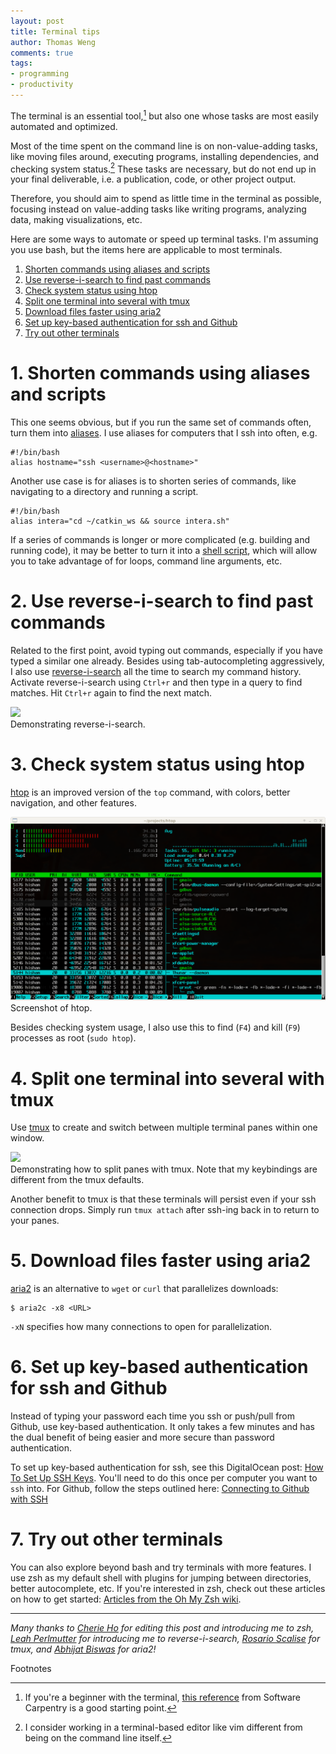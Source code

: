 ```yaml
---
layout: post
title: Terminal tips
author: Thomas Weng
comments: true
tags:
- programming
- productivity
---
```


The terminal is an essential tool,[^1] but also one whose tasks are most easily automated and optimized.

Most of the time spent on the command line is on non-value-adding tasks, like moving files around, executing programs, installing dependencies, and checking system status.[^2]
These tasks are necessary, but do not end up in your final deliverable, i.e. a publication, code, or other project output.

Therefore, you should aim to spend as little time in the terminal as possible, focusing instead on value-adding tasks like writing programs, analyzing data, making visualizations, etc.

Here are some ways to automate or speed up terminal tasks. I'm assuming you use bash, but the items here are applicable to most terminals. 
1. [Shorten commands using aliases and scripts](#1-shorten-commands-using-aliases-and-scripts)
2. [Use reverse-i-search to find past commands](#2-use-reverse-i-search-to-find-past-commands)
3. [Check system status using htop](#3-check-system-status-using-htop)
4. [Split one terminal into several with tmux](#4-split-one-terminal-into-multiple-with-tmux)
5. [Download files faster using aria2](#5-download-files-faster-using-aria2)
6. [Set up key-based authentication for ssh and Github](#6-set-up-key-based-authentication-for-ssh-and-github)
7. [Try out other terminals](#7-try-out-other-terminals)

# 1. Shorten commands using aliases and scripts

This one seems obvious, but if you run the same set of commands often, turn them into [aliases](https://www.digitalocean.com/community/tutorials/an-introduction-to-useful-bash-aliases-and-functions). 
I use aliases for computers that I ssh into often, e.g. 

```shell
#!/bin/bash
alias hostname="ssh <username>@<hostname>"
```

Another use case is for aliases is to shorten series of commands, like navigating to a directory and running a script.

```shell
#!/bin/bash
alias intera="cd ~/catkin_ws && source intera.sh"
```

If a series of commands is longer or more complicated (e.g. building and running code), it may be better to turn it into a [shell script](https://www.digitalocean.com/community/tutorial_series/an-introduction-to-shell-scripting), which will allow you to take advantage of for loops, command line arguments, etc. 

# 2. Use reverse-i-search to find past commands

Related to the first point, avoid typing out commands, especially if you have typed a similar one already. Besides using tab-autocompleting aggressively, I also use [reverse-i-search](https://lifehacker.com/ctrl-r-to-search-and-other-terminal-history-tricks-278888) all the time to search my command history. Activate reverse-i-search using `Ctrl+r` and then type in a query to find matches. Hit `Ctrl+r` again to find the next match.

<div class="cntr">
  <img src="https://media.giphy.com/media/lOsUAIXzpcK3nr6Tej/giphy.gif" />
  <div class="caption">
  Demonstrating reverse-i-search.
  </div>
</div>

# 3. Check system status using htop

[htop](https://hisham.hm/htop/) is an improved version of the `top` command, with colors, better navigation, and other features. 

<div class="cntr">
  <img src="../assets/19-08-27_1.png" />
  <div class="caption">
  Screenshot of htop.
  </div>
</div>

Besides checking system usage, I also use this to find (`F4`) and kill (`F9`) processes as root (`sudo htop`).

# 4. Split one terminal into several with tmux

Use [tmux](https://github.com/tmux/tmux/wiki) to create and switch between multiple terminal panes within one window. 

<div class="cntr">
  <img src="https://media.giphy.com/media/lquszCDcatgZlrC06g/giphy.gif" />
  <div class="caption">
  Demonstrating how to split panes with tmux. Note that my keybindings are different from the tmux defaults.
  </div>
</div>

Another benefit to tmux is that these terminals will persist even if your ssh connection drops. Simply run `tmux attach` after ssh-ing back in to return to your panes.

# 5. Download files faster using aria2

[aria2](https://aria2.github.io/) is an alternative to `wget` or `curl` that parallelizes downloads:

```console
$ aria2c -x8 <URL>
```

`-xN` specifies how many connections to open for parallelization.

# 6. Set up key-based authentication for ssh and Github

Instead of typing your password each time you ssh or push/pull from Github, use key-based authentication. It only takes a few minutes and has the dual benefit of being easier and more secure than password authentication.

To set up key-based authentication for ssh, see this DigitalOcean post: [How To Set Up SSH Keys](https://www.digitalocean.com/community/tutorials/how-to-set-up-ssh-keys--2). You'll need to do this once per computer you want to `ssh` into. For Github, follow the steps outlined here: [Connecting to Github with SSH](https://help.github.com/en/articles/connecting-to-github-with-ssh)

# 7. Try out other terminals

You can also explore beyond bash and try terminals with more features. I use zsh as my default shell with plugins for jumping between directories, better autocomplete, etc. If you're interested in zsh, check out these articles on how to get started: [Articles from the Oh My Zsh wiki](https://github.com/robbyrussell/oh-my-zsh/wiki/Articles).

--- 

_Many thanks to [Cherie Ho](http://www.andrew.cmu.edu/user/abhijatb/) for editing this post and introducing me to zsh, [Leah Perlmutter](https://homes.cs.washington.edu/~lrperlmu/) for introducing me to reverse-i-search, [Rosario Scalise](https://personalrobotics.cs.washington.edu/people/) for tmux, and [Abhijat Biswas](http://www.andrew.cmu.edu/user/abhijatb/) for aria2!_

Footnotes
 
[^1]: If you're a beginner with the terminal, [this reference](https://swcarpentry.github.io/shell-novice/reference/) from Software Carpentry is a good starting point. 
[^2]: I consider working in a terminal-based editor like vim different from being on the command line itself.
